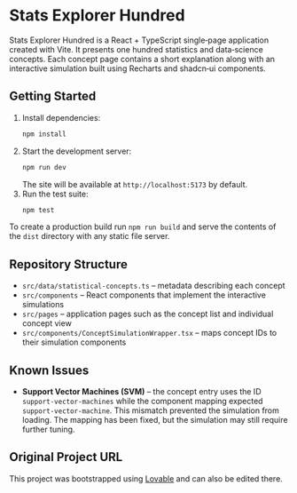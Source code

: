 # Stats Explorer Hundred

Stats Explorer Hundred is a React + TypeScript single‑page application created with Vite. It presents one hundred statistics and data‑science concepts. Each concept page contains a short explanation along with an interactive simulation built using Recharts and shadcn‑ui components.

## Getting Started

1. Install dependencies:
   ```sh
   npm install
   ```
2. Start the development server:
   ```sh
   npm run dev
   ```
   The site will be available at `http://localhost:5173` by default.
3. Run the test suite:
   ```sh
   npm test
   ```

To create a production build run `npm run build` and serve the contents of the `dist` directory with any static file server.

## Repository Structure

- `src/data/statistical-concepts.ts` – metadata describing each concept
- `src/components` – React components that implement the interactive simulations
- `src/pages` – application pages such as the concept list and individual concept view
- `src/components/ConceptSimulationWrapper.tsx` – maps concept IDs to their simulation components

## Known Issues

- **Support Vector Machines (SVM)** – the concept entry uses the ID `support-vector-machines` while the component mapping expected `support-vector-machine`. This mismatch prevented the simulation from loading. The mapping has been fixed, but the simulation may still require further tuning.

## Original Project URL

This project was bootstrapped using [Lovable](https://lovable.dev/projects/a7d8effa-e17c-4d8c-869c-0eed85657545) and can also be edited there.
